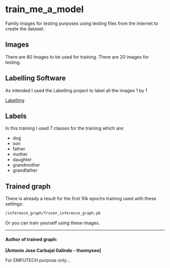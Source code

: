 # train_me_a_model

Family images for testing purposes using testing files from the internet to create the dataset.

## Images

There are 80 Images to be used for training.
There are 20 images for testing.

## Labelling Software

As intended I used the Labellmg project to label all the images 1 by 1 

[Labellmg](https://github.com/tzutalin/labelImg)

## Labels

In this training I used 7 classes for the training which are:

* dog
* son
* father
* mother
* daughter
* grandmother
* grandfather

## Trained graph

There is already a result for the first 10k epochs training used with these settings: 

```cmd
/inference_graph/frozen_inference_graph.pb
```

Or you can train yourself using these images.

---------------------------------------

#### Author of trained graph:

**[Antonio Jose Carbajal Galindo - thonnysee]**

For EMFUTECH purpose only...
